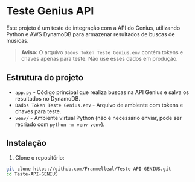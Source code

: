 # Teste Genius API

Este projeto é um teste de integração com a API do Genius, utilizando Python e AWS DynamoDB para armazenar resultados de buscas de músicas.

>**Aviso:** O arquivo `Dados Token Teste Genius.env` contém tokens e chaves apenas para teste. Não use esses dados em produção.

## Estrutura do projeto

- `app.py` - Código principal que realiza buscas na API Genius e salva os resultados no DynamoDB.
- `Dados Token Teste Genius.env` - Arquivo de ambiente com tokens e chaves para teste.
- `venv/` - Ambiente virtual Python (não é necessário enviar, pode ser recriado com `python -m venv venv`).

## Instalação

1. Clone o repositório:

```bash
git clone https://github.com/Franmelleal/Teste-API-GENIUS.git
cd Teste-API-GENIUS
